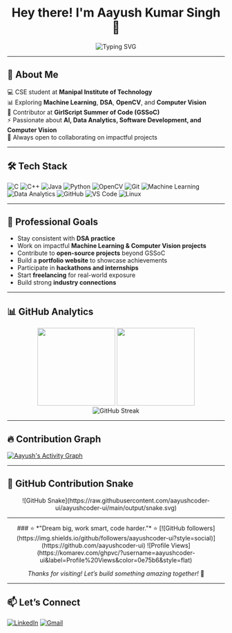 <div align="center">
<h1>Hey there! I'm <b>Aayush Kumar Singh</b> 🚀</h1>
<img src="https://readme-typing-svg.herokuapp.com?font=Fira+Code&pause=500&color=36BCF7&center=true&vCenter=true&width=500&lines=Machine+Learning+Enthusiast;Open+Source+Contributor;Problem+Solver;Aspiring+Software+Engineer;Computer+Vision+Enthusiast" alt="Typing SVG" />
</div>

---

## 🧠 About Me
💻 CSE student at **Manipal Institute of Technology**  
📊 Exploring **Machine Learning**, **DSA**, **OpenCV**, and **Computer Vision**  
🌱 Contributor at **GirlScript Summer of Code (GSSoC)**  
⚡ Passionate about **AI, Data Analytics, Software Development, and Computer Vision**  
🤝 Always open to collaborating on impactful projects  

---

## 🛠 Tech Stack
![C](https://img.shields.io/badge/C-A8B9CC?style=for-the-badge&logo=c&logoColor=white) 
![C++](https://img.shields.io/badge/C++-00599C?style=for-the-badge&logo=c%2B%2B&logoColor=white) 
![Java](https://img.shields.io/badge/Java-007396?style=for-the-badge&logo=java&logoColor=white) 
![Python](https://img.shields.io/badge/Python-3776AB?style=for-the-badge&logo=python&logoColor=white) 
![OpenCV](https://img.shields.io/badge/OpenCV-5C3EE8?style=for-the-badge&logo=opencv&logoColor=white)
![Git](https://img.shields.io/badge/Git-F05032?style=for-the-badge&logo=git&logoColor=white) 
![Machine Learning](https://img.shields.io/badge/Machine%20Learning-FF6F00?style=for-the-badge&logo=tensorflow&logoColor=white) 
![Data Analytics](https://img.shields.io/badge/Data%20Analytics-005571?style=for-the-badge&logo=powerbi&logoColor=white) 
![GitHub](https://img.shields.io/badge/GitHub-181717?style=for-the-badge&logo=github&logoColor=white) 
![VS Code](https://img.shields.io/badge/VS%20Code-007ACC?style=for-the-badge&logo=visualstudiocode&logoColor=white) 
![Linux](https://img.shields.io/badge/Linux-FCC624?style=for-the-badge&logo=linux&logoColor=black)  

---

## 🎯 Professional Goals
- Stay consistent with **DSA practice**  
- Work on impactful **Machine Learning & Computer Vision projects**  
- Contribute to **open-source projects** beyond GSSoC  
- Build a **portfolio website** to showcase achievements  
- Participate in **hackathons and internships**  
- Start **freelancing** for real-world exposure  
- Build strong **industry connections**  

---

## 📊 GitHub Analytics
<div align="center"> 
<img height="180em" src="https://github-readme-stats.vercel.app/api?username=aayushcoder-ui&show_icons=true&theme=tokyonight&include_all_commits=true&count_private=true"/> 
<img height="180em" src="https://github-readme-stats.vercel.app/api/top-langs/?username=aayushcoder-ui&layout=compact&langs_count=8&theme=tokyonight"/> 
</div>

<div align="center"> 
<img src="https://streak-stats.demolab.com/?user=aayushcoder-ui&theme=tokyonight" alt="GitHub Streak" /> 
</div>

---

## 🔥 Contribution Graph
<a href="https://github.com/aayushcoder-ui/github-readme-activity-graph"> 
<img alt="Aayush's Activity Graph" src="https://github-readme-activity-graph.vercel.app/graph?username=aayushcoder-ui&bg_color=0d1117&color=36BCF7&line=36BCF7&point=FFFFFF&area=true&hide_border=true"/> 
</a>

---

## 🐍 GitHub Contribution Snake
<div align="center">
![GitHub Snake](https://raw.githubusercontent.com/aayushcoder-ui/aayushcoder-ui/main/output/snake.svg)

</div>

---

<div align="center"> 
### ⭐ *"Dream big, work smart, code harder."* ⭐  
[![GitHub followers](https://img.shields.io/github/followers/aayushcoder-ui?style=social)](https://github.com/aayushcoder-ui) 
![Profile Views](https://komarev.com/ghpvc/?username=aayushcoder-ui&label=Profile%20Views&color=0e75b6&style=flat) 

*Thanks for visiting! Let’s build something amazing together!* 🚀 
</div>

---

## 📫 Let’s Connect
[![LinkedIn](https://img.shields.io/badge/LinkedIn-blue?style=flat&logo=linkedin&logoColor=white)](https://www.linkedin.com/in/aayush-kr-singh) 
[![Gmail](https://img.shields.io/badge/Gmail-D14836?style=flat&logo=gmail&logoColor=white)](mailto:aayush35664@gmail.com)
